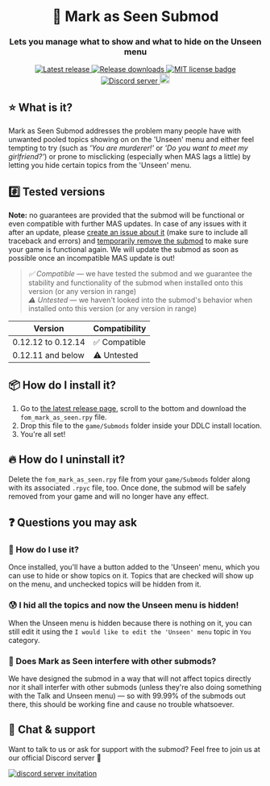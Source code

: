 <h1 align="center">👀 Mark as Seen Submod</h1>
<h3 align="center">Lets you manage what to show and what to hide on the Unseen menu</h3>

<p align="center">
  <a href="https://github.com/friends-of-monika/mas-mark-as-seen/releases/latest">
    <img alt="Latest release" src="https://img.shields.io/github/v/release/friends-of-monika/mas-mark-as-seen">
  </a>
  <a href="https://github.com/friends-of-monika/mas-mark-as-seen/releases">
    <img alt="Release downloads" src="https://img.shields.io/github/downloads/friends-of-monika/mas-mark-as-seen/total">
  </a>
  <a href="https://github.com/friends-of-monika/mas-mark-as-seen/blob/main/LICENSE.txt">
    <img alt="MIT license badge" src="https://img.shields.io/badge/License-MIT-lightgrey.svg">
  </a>
  <a href="https://dcache.me/discord">
    <img alt="Discord server" src="https://discordapp.com/api/guilds/1029849988953546802/widget.png?style=shield">
  </a>
  <a href="https://ko-fi.com/Y8Y15BC52">
    <img alt="Ko-fi badge" src="https://ko-fi.com/img/githubbutton_sm.svg" height="20">
  </a>
</p>

## ⭐ What is it?

Mark as Seen Submod addresses the problem many people have with unwanted pooled
topics showing on on the 'Unseen' menu and either feel tempting to try (such as
*'You are murderer!'* or *'Do you want to meet my girlfriend?'*) or prone to
misclicking (especially when MAS lags a little) by letting you hide certain
topics from the 'Unseen' menu.

## #️⃣ Tested versions

**Note:** no guarantees are provided that the submod will be functional or even
compatible with further MAS updates. In case of any issues with it after an
update, please [create an issue about it](https://github.com/friends-of-monika/mas-mark-as-seen/issues/create)
(make sure to include all traceback and errors) and [temporarily remove the submod](#🔥-how-do-i-uninstall-it)
to make sure your game is functional again. We will update the submod as soon as
possible once an incompatible MAS update is out!

> *✅ Compatible* &mdash; we have tested the submod and we guarantee the stability
and functionality of the submod when installed onto this version (or any
version in range)<br>
> *⚠️ Untested* &mdash; we haven't looked into the submod's behavior when
installed onto this version (or any version in range)

| Version            | Compatibility |
|--------------------|---------------|
| 0.12.12 to 0.12.14 | ✅ Compatible |
| 0.12.11 and below  | ⚠️ Untested   |

## 📦 How do I install it?

1. Go to [the latest release page](https://github.com/friends-of-monika/mas-mark-as-seen/releases/latest),
   scroll to the bottom and download the `fom_mark_as_seen.rpy` file.
2. Drop this file to the `game/Submods` folder inside your DDLC install location.
3. You're all set!

## 🔥 How do I uninstall it?

Delete the `fom_mark_as_seen.rpy` file from your `game/Submods` folder along with
its associated `.rpyc` file, too. Once done, the submod will be safely removed
from your game and will no longer have any effect.

## ❓ Questions you may ask

### 🤔 How do I use it?

Once installed, you'll have a button added to the 'Unseen' menu, which you can
use to hide or show topics on it. Topics that are checked will show up on the
menu, and unchecked topics will be hidden from it.

### 😰 I hid all the topics and now the Unseen menu is hidden!

When the Unseen menu is hidden because there is nothing on it, you can still
edit it using the `I would like to edit the 'Unseen' menu` topic in `You`
category.

### 🔧 Does Mark as Seen interfere with other submods?

We have designed the submod in a way that will not affect topics directly nor
it shall interfer with other submods (unless they're also doing something with
the Talk and Unseen menu) &mdash; so with 99.99% of the submods out there, this
should be working fine and cause no trouble whatsoever.

## 💬 Chat & support

Want to talk to us or ask for support with the submod? Feel free to join us
at our official Discord server 💚

[![discord server invitation](https://discordapp.com/api/guilds/1029849988953546802/widget.png?style=banner3)](https://mon.icu/discord)